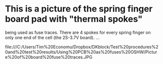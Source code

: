 This is a picture of the spring finger board pad with "thermal spokes"
======================================================================= 

being used as fuse traces. There are 4 spokes for every spring finger on only one end of the cell (the 2S-3.7V board). ...


file:///C:/Users/Tim%20Economu/Dropbox/DKblock/Test%20procedures%20and%20test%20results/Using%20PCB%20as%20fuses%20OSHW/Picture%20of%20board%20fuse%20traces.JPG

